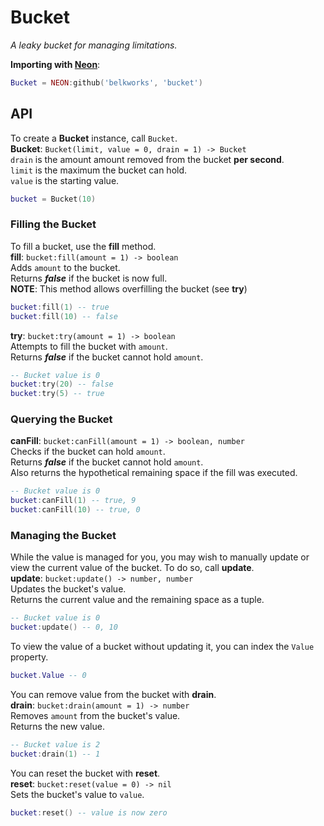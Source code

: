 # Bucket
*A leaky bucket for managing limitations.*

**Importing with [Neon](https://github.com/Belkworks/NEON)**:
```lua
Bucket = NEON:github('belkworks', 'bucket')
```

## API

To create a **Bucket** instance, call `Bucket`.  
**Bucket**: `Bucket(limit, value = 0, drain = 1) -> Bucket`  
`drain` is the amount amount removed from the bucket **per second**.  
`limit` is the maximum the bucket can hold.  
`value` is the starting value.
```lua
bucket = Bucket(10)
```

### Filling the Bucket

To fill a bucket, use the **fill** method.  
**fill**: `bucket:fill(amount = 1) -> boolean`  
Adds `amount` to the bucket.  
Returns ***false*** if the bucket is now full.  
**NOTE**: This method allows overfilling the bucket (see **try**)
```lua
bucket:fill(1) -- true
bucket:fill(10) -- false
```

**try**: `bucket:try(amount = 1) -> boolean`  
Attempts to fill the bucket with `amount`.  
Returns ***false*** if the bucket cannot hold `amount`.
```lua
-- Bucket value is 0
bucket:try(20) -- false
bucket:try(5) -- true
```

### Querying the Bucket

**canFill**: `bucket:canFill(amount = 1) -> boolean, number`  
Checks if the bucket can hold `amount`.  
Returns ***false*** if the bucket cannot hold `amount`.  
Also returns the hypothetical remaining space if the fill was executed.
```lua
-- Bucket value is 0
bucket:canFill(1) -- true, 9
bucket:canFill(10) -- true, 0
```

### Managing the Bucket

While the value is managed for you, you may wish to manually update or view the current value of the bucket. To do so, call **update**.  
**update**: `bucket:update() -> number, number`  
Updates the bucket's value.  
Returns the current value and the remaining space as a tuple.
```lua
-- Bucket value is 0
bucket:update() -- 0, 10
```

To view the value of a bucket without updating it, you can index the `Value` property.
```lua
bucket.Value -- 0
```

You can remove value from the bucket with **drain**.  
**drain**: `bucket:drain(amount = 1) -> number`  
Removes `amount` from the bucket's value.  
Returns the new value.
```lua
-- Bucket value is 2
bucket:drain(1) -- 1
```

You can reset the bucket with **reset**.  
**reset**: `bucket:reset(value = 0) -> nil`  
Sets the bucket's value to `value`.
```lua
bucket:reset() -- value is now zero
```
